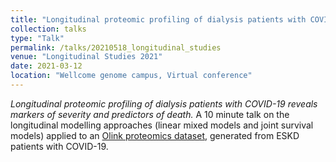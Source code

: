 ```yaml
---
title: "Longitudinal proteomic profiling of dialysis patients with COVID-19 reveals markers of severity and predictors of death"
collection: talks
type: "Talk"
permalink: /talks/20210518_longitudinal_studies
venue: "Longitudinal Studies 2021"
date: 2021-03-12
location: "Wellcome genome campus, Virtual conference"
---
```


<i>Longitudinal proteomic profiling of dialysis patients with COVID-19 reveals markers of severity and predictors of death.</i> A 10 minute talk on the longitudinal modelling approaches (linear mixed models and joint survival models) applied to an <a href="https://doi.org/10.7554/eLife.64827">Olink proteomics dataset</a>, generated from ESKD patients with COVID-19.
